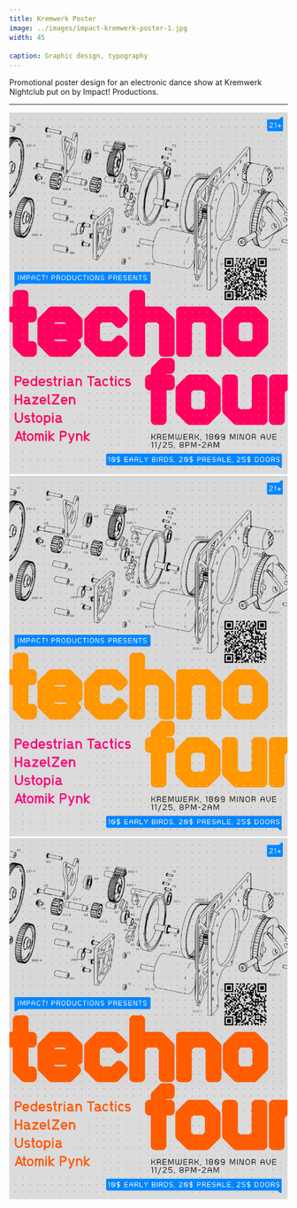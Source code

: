 ```yaml
---
title: Kremwerk Poster
image: ../images/impact-kremwerk-poster-1.jpg
width: 45

caption: Graphic design, typography
---
```


Promotional poster design for an electronic dance show at Kremwerk Nightclub put on by Impact! Productions.

---

![](../images/impact-kremwerk-poster-1.jpg)
![](../images/impact-kremwerk-poster-2.jpg)
![](../images/impact-kremwerk-poster-3.jpg)